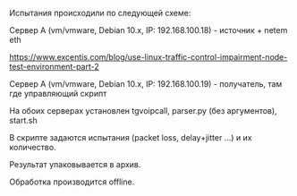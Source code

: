 Испытания происходили по следующей схеме:

Сервер A (vm/vmware, Debian 10.x, IP: 192.168.100.18) - источник + netem eth 

https://www.excentis.com/blog/use-linux-traffic-control-impairment-node-test-environment-part-2

Сервер A (vm/vmware, Debian 10.x, IP: 192.168.100.19) - получатель, там где управляющий скрипт

На обоих серверах установлен tgvoipcall, parser.py (без аргументов), start.sh

В скрипте задаются иcпытания (packet loss, delay+jitter ...) и их количество.

Результат упаковывается в архив.

Обработка производится offline.

